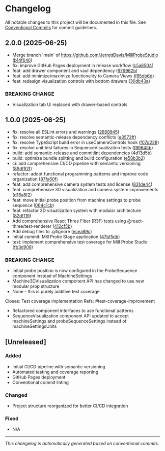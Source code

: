 # Changelog

All notable changes to this project will be documented in this file. See [Conventional Commits](https://conventionalcommits.org) for commit guidelines.

## 2.0.0 (2025-06-25)

* Merge branch 'main' of https://github.com/JerrettDavis/MillProbeStudio ([b14f046](https://github.com/JerrettDavis/MillProbeStudio/commit/b14f046))
* fix: improve GitHub Pages deployment in release workflow ([c5a8504](https://github.com/JerrettDavis/MillProbeStudio/commit/c5a8504))
* feat: add drawer component and vaul dependency ([976962b](https://github.com/JerrettDavis/MillProbeStudio/commit/976962b))
* feat: add minimize/maximize functionality to Camera Views ([f65db6d](https://github.com/JerrettDavis/MillProbeStudio/commit/f65db6d))
* feat: redesign visualization controls with bottom drawers ([30db43a](https://github.com/JerrettDavis/MillProbeStudio/commit/30db43a))


### BREAKING CHANGE

* Visualization tab UI replaced with drawer-based controls

## 1.0.0 (2025-06-25)

* fix: resolve all ESLint errors and warnings ([2868945](https://github.com/JerrettDavis/MillProbeStudio/commit/2868945))
* fix: resolve semantic-release dependency conflicts ([e3573ff](https://github.com/JerrettDavis/MillProbeStudio/commit/e3573ff))
* fix: resolve TypeScript build error in useCameraControls hook ([f07d228](https://github.com/JerrettDavis/MillProbeStudio/commit/f07d228))
* fix: resolve unit test failures in SequenceVisualization tests ([f99645b](https://github.com/JerrettDavis/MillProbeStudio/commit/f99645b))
* build: add semantic-release and commitlint dependencies ([4d13d5b](https://github.com/JerrettDavis/MillProbeStudio/commit/4d13d5b))
* build: optimize bundle splitting and build configuration ([e58b3b2](https://github.com/JerrettDavis/MillProbeStudio/commit/e58b3b2))
* ci: add comprehensive CI/CD pipeline with semantic versioning ([89df92f](https://github.com/JerrettDavis/MillProbeStudio/commit/89df92f))
* refactor: adopt functional programming patterns and improve code organization ([87fa60f](https://github.com/JerrettDavis/MillProbeStudio/commit/87fa60f))
* feat: add comprehensive camera system tests and license ([831de44](https://github.com/JerrettDavis/MillProbeStudio/commit/831de44))
* feat: comprehensive 3D visualization and camera system improvements ([d16a8f2](https://github.com/JerrettDavis/MillProbeStudio/commit/d16a8f2))
* feat: move initial probe position from machine settings to probe sequence ([064c1cb](https://github.com/JerrettDavis/MillProbeStudio/commit/064c1cb))
* feat: refactor 3D visualization system with modular architecture ([82df119](https://github.com/JerrettDavis/MillProbeStudio/commit/82df119))
* Add comprehensive React Three Fiber (R3F) tests using @react-three/test-renderer ([412cf5b](https://github.com/JerrettDavis/MillProbeStudio/commit/412cf5b))
* Add debug files to .gitignore ([ecea89c](https://github.com/JerrettDavis/MillProbeStudio/commit/ecea89c))
* Initial commit: Mill Probe Stage application ([47bf5db](https://github.com/JerrettDavis/MillProbeStudio/commit/47bf5db))
* test: implement comprehensive test coverage for Mill Probe Studio ([fb3d908](https://github.com/JerrettDavis/MillProbeStudio/commit/fb3d908))


### BREAKING CHANGE

* Initial probe position is now configured in the ProbeSequence component instead of MachineSettings
* Machine3DVisualization component API has changed to use new modular prop structure
* None - this is purely additive test coverage

Closes: Test coverage implementation
Refs: #test-coverage-improvement
* Refactored component interfaces to use functional patterns
* SequenceVisualization component API updated to accept machineSettings and probeSequenceSettings instead of machineSettingsUnits

## [Unreleased]

### Added
- Initial CI/CD pipeline with semantic versioning
- Automated testing and coverage reporting
- GitHub Pages deployment
- Conventional commit linting

### Changed
- Project structure reorganized for better CI/CD integration

### Fixed
- N/A

---

*This changelog is automatically generated based on conventional commits.*
